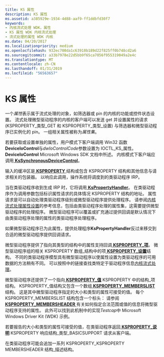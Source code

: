 ```yaml
---
title: KS 属性
description: KS 属性
ms.assetid: a385929e-1934-4d88-aaf9-ff1ddbfd30f7
keywords:
- 内核流式处理 WDK，属性
- KS 属性 WDK 内核流式处理
- 流式处理的属性 WDK 内核
ms.date: 04/20/2017
ms.localizationpriority: medium
ms.openlocfilehash: 932ec700da1c63910b189d22f825ff0b748cd2a6
ms.sourcegitcommit: a33b7978e22d5bb9f65ca7056f955319049a2e4c
ms.translationtype: MT
ms.contentlocale: zh-CN
ms.lasthandoff: 01/31/2019
ms.locfileid: "56563657"
---
```

# <a name="ks-properties"></a>KS 属性





一个*属性*表示属于流式处理的对象，如筛选器或 pin 的内核的功能或控件状态设置。 流式处理微型驱动程序的内核的客户端可以发送 get 并设置属性的请求 (KSPROPERTY\_类型\_GET 和 KSPROPERTY\_类型\_设置) 与筛选器和微型驱动程序已实例化的 pin。 一组相关属性被称为*属性集*。

若要获取或设置单独的属性，用户模式下客户端调用 Win32 函数**DeviceIoControl**与*dwIoControlCode*参数设置为 IOCTL\_KS\_属性。 **DeviceIoControl** Microsoft Windows SDK 文档中所述。 内核模式下客户端应调用[ **KsSynchronousDeviceControl**](https://msdn.microsoft.com/library/windows/hardware/ff567142)。

输入的缓冲区是[ **KSPROPERTY** ](https://docs.microsoft.com/windows-hardware/drivers/ddi/content/ks/ns-ks-ksidentifier)结构或包含 KSPROPERTY 结构和其他信息与请求相关的包装器。 以响应此调用，操作系统将调度到的类驱动程序 IRP。

当在类驱动程序收到生成 IRP 时，它将调用[ **KsPropertyHandler**](https://msdn.microsoft.com/library/windows/hardware/ff564263)。 在类驱动程序作为调用参数包括标识属性请求的具体情况 KSPROPERTY 结构的地址。 属性请求是可以自动处理类驱动程序级别或微型驱动程序提供处理程序。 请参阅[内核流式处理属性设置](https://msdn.microsoft.com/library/windows/hardware/ff554246)的参考信息，包括由类驱动程序处理的属性集，这需要提供微型驱动程序的处理程序。 微型驱动程序可以覆盖或扩充通过提供回调是默认情况下由类驱动程序处理的属性的类驱动程序处理程序。

如果微型驱动程序已为此属性，提供处理程序**KsPropertyHandler**反过来移交到合适的微型驱动程序提供回调请求。

微型驱动程序提供了指向其类型的结构中的属性支持回调[ **KSPROPERTY\_项**](https://msdn.microsoft.com/library/windows/hardware/ff565176)。 微型驱动程序组的相关 KSPROPERTY 数组\_结构中的项[ **KSPROPERTY\_设置**](https://msdn.microsoft.com/library/windows/hardware/ff565617)结构。 不同的类驱动程序模型具有微型驱动程序以使属性设置为类驱动程序的可用数据的方法稍有不同。 可以按照中的链接查找类特定于驱动程序信息[内核流式处理](kernel-streaming.md)。

微型驱动程序还提供了一个指向[ **KSPROPERTY\_值**](https://msdn.microsoft.com/library/windows/hardware/ff565966) KSPROPERTY 中的结构\_项结构。 KSPROPERTY\_值结构又包含一个数组[ **KSPROPERTY\_MEMBERSLIST** ](https://msdn.microsoft.com/library/windows/hardware/ff565190)结构。 这是其中微型驱动程序指定的大小和类型的属性可接受的值。 每个 KSPROPERTY\_MEMBERSLIST 结构包含一个标头： 请参阅[ **KSPROPERTY\_MEMBERSHEADER** ](https://msdn.microsoft.com/library/windows/hardware/ff565189)有关如何指定合法范围或值的信息将微型驱动程序支持的属性。 此外可以找到此机制中的实现*Testcap*中 Microsoft Windows Driver Kit (WDK) 示例。

若要报告的大小和类型的属性可接受的值，在类驱动程序返回[ **KSPROPERTY\_说明**](https://msdn.microsoft.com/library/windows/hardware/ff565132) KSPROPERTY 响应结构\_类型\_BASICSUPPORT 请求从客户端。

在类驱动程序可能会追加一系列 KSPROPERTY\_KSPROPERTY MEMBERSHEADER 结构\_描述结构。

 

 




